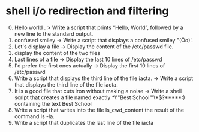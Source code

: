# shell i/o redirection and filtering
0. Hello world . > Write a script that prints “Hello, World”, followed by a new line to the standard output.
1. confused smiley -> Write a script that displays a confused smiley "(Ôo)'.
2. Let's display a file -> Display the content of the /etc/passwd file.
3. display the content of the two files
4. Last lines of a file -> Display the last 10 lines of /etc/passwd
5. I'd prefer the first ones actually -> Display the first 10 lines of /etc/passwd
6. Write a script that displays the third line of the file iacta. -> Write a script that displays the third line of the file iacta.
7. It is a good file that cuts iron without making a noise -> Write a shell script that creates a file named exactly \*\\'"Best School"\'\\*$\?\*\*\*\*\*:) containing the text Best School
8. Write a script that writes into the file ls_cwd_content the result of the command ls -la. 
9. Write a script that duplicates the last line of the file iacta
